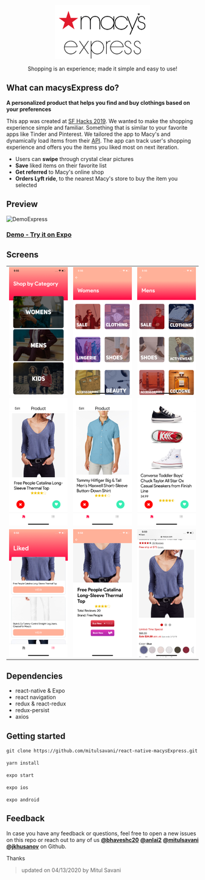 <p align="center">
<a href="https://github.com/mitulsavani/macysExpress.git">
<img alt="macys" src="./macysexpress-logo.png" width="250">
</a>
<p align="center">
  Shopping is an experience; made it simple and easy to use!
</p>
</p>

## What can macysExpress do?

**A personalized product that helps you find and buy clothings based on your preferences**

This app was created at [SF Hacks 2019](https://sfhacks2020.com/). We wanted to make the shopping experience simple and familiar. Something that is similar to your favorite apps like Tinder and Pinterest. We tailored the app to Macy's and dynamically load items from their [API](http://developer.macys.com/page). The app can track user's shopping experience and offers you the items you liked most on next iteration.

- Users can **swipe** through crystal clear pictures
- **Save** liked items on their favorite list
- **Get referred** to Macy's online shop
- **Orders Lyft ride**, to the nearest Macy's store to buy the item you selected

## Preview

![DemoExpress](./assets/DemoExpress.gif)
### [Demo - Try it on Expo](https://exp.host/@mitulsavani/macysExpress)

## Screens

|                                                         |                                                         |                                                         |
| :-----------------------------------------------------: | :-----------------------------------------------------: | :-----------------------------------------------------: |
| <img width="250" src="./assets/demo_screenshots/1.png"> | <img width="250" src="./assets/demo_screenshots/2.png"> | <img width="250" src="./assets/demo_screenshots/3.png"> |
| <img width="250" src="./assets/demo_screenshots/4.png"> | <img width="250" src="./assets/demo_screenshots/5.png"> | <img width="250" src="./assets/demo_screenshots/6.png"> |
| <img width="250" src="./assets/demo_screenshots/7.png"> | <img width="250" src="./assets/demo_screenshots/8.png"> | <img width="250" src="./assets/demo_screenshots/9.png"> |

## Dependencies

- react-native & Expo
- react navigation
- redux & react-redux
- redux-persist
- axios

## Getting started

```
git clone https://github.com/mitulsavani/react-native-macysExpress.git

yarn install

expo start

expo ios

expo android
```

## Feedback

In case you have any feedback or questions, feel free to open a new issues on this repo or reach out to any of us [**@bhaveshc20**](https://github.com/bhaveshc20) [**@anlai2**](https://github.com/anlai2) [**@mitulsavani**](https://github.com/mitulsavani) [**@jkhusanov**](https://github.com/jkhusanov) on Github.

Thanks
> updated on 04/13/2020 by Mitul Savani